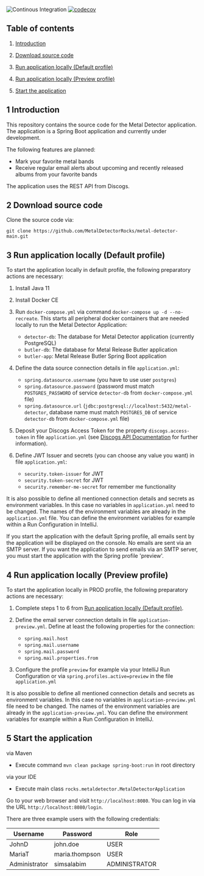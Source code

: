 ![Continous Integration](https://github.com/MetalDetectorRocks/metal-detector-main/workflows/Continous%20Integration/badge.svg)
[![codecov](https://codecov.io/gh/MetalDetectorRocks/metal-detector-main/branch/master/graph/badge.svg)](https://codecov.io/gh/MetalDetectorRocks/metal-detector-main)

## Table of contents
1. [ Introduction ](#introduction)

2. [ Download source code ](#download-source-code)

3. [ Run application locally (Default profile) ](#run-application-locally-default)

4. [ Run application locally (Preview profile) ](#run-application-locally-preview)

5. [ Start the application ](#start-application)

<a name="introduction"></a>
## 1 Introduction
This repository contains the source code for the Metal Detector application. The application is a Spring Boot application and currently under development. 

The following features are planned:
- Mark your favorite metal bands
- Receive regular email alerts about upcoming and recently released albums from your favorite bands

The application uses the REST API from Discogs.

<a name="download-source-code"></a>
## 2 Download source code

Clone the source code via:

```
git clone https://github.com/MetalDetectorRocks/metal-detector-main.git
```

<a name="run-application-locally-default"></a>
## 3 Run application locally (Default profile)

To start the application locally in default profile, the following preparatory actions are necessary:

1. Install Java 11

2. Install Docker CE

3. Run `docker-compose.yml` via command `docker-compose up -d --no-recreate`. This starts all peripheral docker containers that are needed locally to run the Metal Detector Application:
    - `detector-db`: The database for Metal Detector application (currently PostgreSQL)
    - `butler-db`: The database for Metal Release Butler application
    - `butler-app`: Metal Release Butler Spring Boot application

4. Define the data source connection details in file `application.yml`:
    - `spring.datasource.username` (you have to use user `postgres`)
    - `spring.datasource.password` (password must match `POSTGRES_PASSWORD` of service `detector-db` from `docker-compose.yml` file)
    - `spring.datasource.url` (`jdbc:postgresql://localhost:5432/metal-detector`, database name must match `POSTGRES_DB` of service `detector-db` from `docker-compose.yml` file)

5. Deposit your Discogs Access Token for the property `discogs.access-token` in file `application.yml` (see [Discogs API Documentation](https://www.discogs.com/developers/) for further information).

6. Define JWT Issuer and secrets (you can choose any value you want) in file `application.yml`:
    - `security.token-issuer` for JWT
    - `security.token-secret` for JWT
    - `security.remember-me-secret` for remember me functionality

It is also possible to define all mentioned connection details and secrets as environment variables. In this case no variables in `application.yml` need to be changed. The names of the environment variables are already in the `application.yml` file. You can define the environment variables for example within a Run Configuration in IntelliJ.

If you start the application with the default Spring profile, all emails sent by the application will be displayed on the console. No emails are sent via an SMTP server. If you want the application to send emails via an SMTP server, you must start the application with the Spring profile 'preview'.

<a name="run-application-locally-preview"></a>
## 4 Run application locally (Preview profile)

To start the application locally in PROD profile, the following preparatory actions are necessary:

1. Complete steps 1 to 6 from [Run application locally (Default profile)](#run-application-locally-default).

2. Define the email server connection details in file `application-preview.yml`. Define at least the following properties for the connection:
    - `spring.mail.host`
    - `spring.mail.username`
    - `spring.mail.password`
    - `spring.mail.properties.from`
    
3. Configure the profile `preview` for example via your IntelliJ Run Configuration or via `spring.profiles.active=preview` in the file `application.yml`

It is also possible to define all mentioned connection details and secrets as environment variables. In this case no variables in `application-preview.yml` file need to be changed. The names of the environment variables are already in the `application-preview.yml`. You can define the environment variables for example within a Run Configuration in IntelliJ.

<a name="start-application"></a>
## 5 Start the application

via Maven
- Execute command `mvn clean package spring-boot:run` in root directory

via your IDE
- Execute main class `rocks.metaldetector.MetalDetectorApplication`

Go to your web browser and visit `http://localhost:8080`.
You can log in via the URL `http://localhost:8080/login`.

There are three example users with the following credentials:

| Username       | Password       | Role           |
| -------------- | -------------- | -------------- |
| JohnD          | john.doe       | USER           |
| MariaT         | maria.thompson | USER           |
| Administrator  | simsalabim     | ADMINISTRATOR  |
